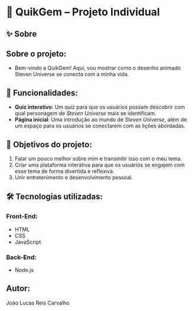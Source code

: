 # 🌟 QuikGem – Projeto Individual

## ✨ Sobre

## **Sobre o projeto:**

- Bem-vindo a QuikGem! Aqui, vou mostrar como o desenho animado Steven Universe se conecta com a minha vida. 

##  🧩 **Funcionalidades:**

- **Quiz interativo**: Um quiz para que os usuários possam descobrir com qual personagem de *Steven Universe* mais se identificam.
- **Página inicial**: Uma introdução ao mundo de *Steven Universe*, além de um espaço para os usuários se conectarem com as lições abordadas.

##  🎯 **Objetivos do projeto:**

1. Falar um pouco melhor sobre mim e transmitir isso com o meu tema.
2. Criar uma plataforma interativa para que os usuários se engajem com esse tema de forma divertida e reflexiva.
3. Unir entretenimento e desenvolvimento pessoal.

##  🛠️ **Tecnologias utilizadas:**

### **Front-End:**
- HTML
- CSS
- JavaScript

### **Back-End:**
- Node.js

## **Autor:**
João Lucas Reis Carvalho
